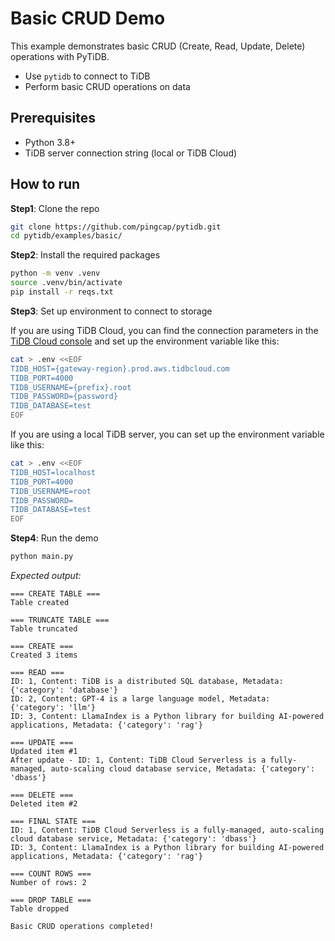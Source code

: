 # Basic CRUD Demo

This example demonstrates basic CRUD (Create, Read, Update, Delete) operations with PyTiDB.

* Use `pytidb` to connect to TiDB
* Perform basic CRUD operations on data

## Prerequisites
* Python 3.8+
* TiDB server connection string (local or TiDB Cloud)

## How to run

**Step1**: Clone the repo

```bash
git clone https://github.com/pingcap/pytidb.git
cd pytidb/examples/basic/
```

**Step2**: Install the required packages

```bash
python -m venv .venv
source .venv/bin/activate
pip install -r reqs.txt
```


**Step3**: Set up environment to connect to storage

If you are using TiDB Cloud, you can find the connection parameters in the [TiDB Cloud console](https://tidbcloud.com/) and set up the environment variable like this:

```bash
cat > .env <<EOF
TIDB_HOST={gateway-region}.prod.aws.tidbcloud.com
TIDB_PORT=4000
TIDB_USERNAME={prefix}.root
TIDB_PASSWORD={password}
TIDB_DATABASE=test
EOF
```

If you are using a local TiDB server, you can set up the environment variable like this:

```bash
cat > .env <<EOF
TIDB_HOST=localhost
TIDB_PORT=4000
TIDB_USERNAME=root
TIDB_PASSWORD=
TIDB_DATABASE=test
EOF
```

**Step4**: Run the demo

```bash
python main.py
```

*Expected output:*

```plain
=== CREATE TABLE ===
Table created

=== TRUNCATE TABLE ===
Table truncated

=== CREATE ===
Created 3 items

=== READ ===
ID: 1, Content: TiDB is a distributed SQL database, Metadata: {'category': 'database'}
ID: 2, Content: GPT-4 is a large language model, Metadata: {'category': 'llm'}
ID: 3, Content: LlamaIndex is a Python library for building AI-powered applications, Metadata: {'category': 'rag'}

=== UPDATE ===
Updated item #1
After update - ID: 1, Content: TiDB Cloud Serverless is a fully-managed, auto-scaling cloud database service, Metadata: {'category': 'dbass'}

=== DELETE ===
Deleted item #2

=== FINAL STATE ===
ID: 1, Content: TiDB Cloud Serverless is a fully-managed, auto-scaling cloud database service, Metadata: {'category': 'dbass'}
ID: 3, Content: LlamaIndex is a Python library for building AI-powered applications, Metadata: {'category': 'rag'}

=== COUNT ROWS ===
Number of rows: 2

=== DROP TABLE ===
Table dropped

Basic CRUD operations completed!
```